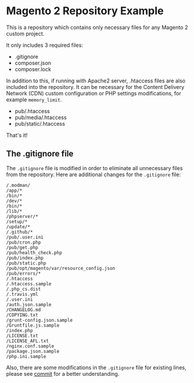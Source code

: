 # Magento 2 Repository Example

This is a repository which contains only necessary files for any Magento 2 custom project.

It only includes 3 required files: 
* .gitignore
* composer.json
* composer.lock

In addition to this, if running with Apache2 server, .htaccess files are also included into the repository.
It can be necessary for the Content Delivery Network (CDN) custom configuration or PHP settings modifications, for example `memory_limit`.
* pub/.htaccess
* pub/media/.htaccess
* pub/static/.htaccess

That's it!

## The .gitignore file
The `.gitignore` file is modified in order to eliminate all unnecessary files from the repository.
Here are additional changes for the `.gitignore` file:

```
/.modman/
/app/*
/bin/*
/dev/*
/bin/*
/lib/*
/phpserver/*
/setup/*
/update/*
/.github/*
/pub/.user.ini
/pub/cron.php
/pub/get.php
/pub/health_check.php
/pub/index.php
/pub/static.php
/pub/opt/magento/var/resource_config.json
/pub/errors/*
/.htaccess
/.htaccess.sample
/.php_cs.dist
/.travis.yml
/.user.ini
/auth.json.sample
/CHANGELOG.md
/COPYING.txt
/grunt-config.json.sample
/Gruntfile.js.sample
/index.php
/LICENSE.txt
/LICENSE_AFL.txt
/nginx.conf.sample
/package.json.sample
/php.ini.sample
```

Also, there are some modifications in the `.gitignore` file for existing lines, please see [commit](https://github.com/pronkoconsulting/magento-2-repository-example/commit/94805111ab61bb83742cdd6be3bd97f5c8d838b4) for a better understanding.